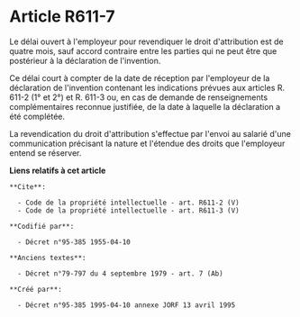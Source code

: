 # Article R611-7

Le délai ouvert à l'employeur pour revendiquer le droit d'attribution est de quatre mois, sauf accord contraire entre les
parties qui ne peut être que postérieur à la déclaration de l'invention. 

Ce délai court à compter de la date de réception par l'employeur de la déclaration de l'invention contenant les indications
prévues aux articles R. 611-2 (1° et 2°) et R. 611-3 ou, en cas de demande de renseignements complémentaires reconnue
justifiée, de la date à laquelle la déclaration a été complétée. 

La revendication du droit d'attribution s'effectue par l'envoi au salarié d'une communication précisant la nature et
l'étendue des droits que l'employeur entend se réserver.

**Liens relatifs à cet article**

	**Cite**:

	  - Code de la propriété intellectuelle - art. R611-2 (V)
	  - Code de la propriété intellectuelle - art. R611-3 (V)

	**Codifié par**:

	  - Décret n°95-385 1955-04-10

	**Anciens textes**:

	  - Décret n°79-797 du 4 septembre 1979 - art. 7 (Ab)

	**Créé par**:

	  - Décret n°95-385 1995-04-10 annexe JORF 13 avril 1995
